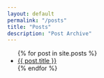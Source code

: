 ```yaml
---
layout: default
permalink: "/posts"
title: "Posts"
description: "Post Archive"
---
```


<ul>
    {% for post in site.posts %}
    <li>
        <a href="{{ post.url }}">{{ post.title }}</a>
    </li>
    {% endfor %}
</ul>
